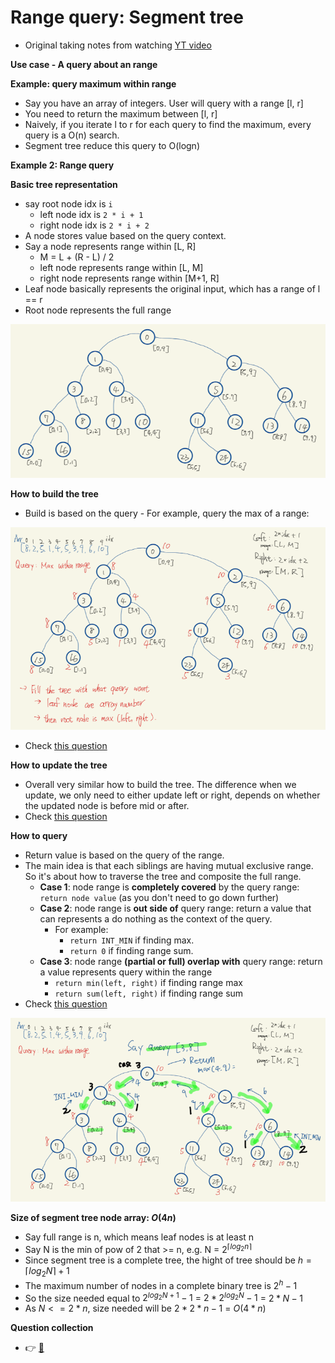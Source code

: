 # Range query: Segment tree

- Original taking notes from watching [YT video](https://youtu.be/-dUiRtJ8ot0)

**Use case - A query about an range**

**Example: query maximum within range**

- Say you have an array of integers. User will query with a range [l, r]
- You need to return the maximum between [l, r]
- Naively, if you iterate l to r for each query to find the maximum, every query is a O(n) search.
- Segment tree reduce this query to O(logn)

**Example 2: Range query**

**Basic tree representation**

- say root node idx is `i`
  - left node idx is `2 * i + 1`
  - right node idx is `2 * i + 2`
- A node stores value based on the query context.
- Say a node represents range within [L, R]
  - M = L + (R - L) / 2
  - left node represents range within [L, M]
  - right node represents range within [M+1, R]
- Leaf node basically represents the original input, which has a range of l == r
- Root node represents the full range

![](../srcs/segment_tree_basic_structure.png)

**How to build the tree**

- Build is based on the query - For example, query the max of a range:

![](../srcs/segment_tree_build.png)

- Check [this question](../segment_tree/range_sum_query_mutable_segmenttree.h)

**How to update the tree**

- Overall very similar how to build the tree. The difference when we update, we only need to either update left or right, depends on whether the updated node is before mid or after.
- Check [this question](../segment_tree/range_sum_query_mutable_segmenttree.h)

**How to query**

- Return value is based on the query of the range.
- The main idea is that each siblings are having mutual exclusive range. So it's about how to traverse the tree and composite the full range.
  - **Case 1**: node range is **completely covered** by the query range: `return node value` (as you don't need to go down further)
  - **Case 2**: node range is **out side of** query range: return a value that can represents a do nothing as the context of the query.
    - For example:
      - `return INT_MIN` if finding max.
      - `return 0` if finding range sum.
  - **Case 3**: node range **(partial or full) overlap with** query range: return a value represents query within the range
    - `return min(left, right)` if finding range max
    - `return sum(left, right)` if finding range sum
- Check [this question](../segment_tree/range_sum_query_mutable_segmenttree.h)

![](../srcs/segment_tree_query.png)

**Size of segment tree node array: $O(4n)$**

- Say full range is n, which means leaf nodes is at least n
- Say N is the min of pow of 2 that >= n, e.g. N = $2^{\lceil log_2{n} \rceil}$
- Since segment tree is a complete tree, the hight of tree should be $h = \lceil log_2{N} \rceil + 1$
- The maximum number of nodes in a complete binary tree is $2^{h} - 1$
- So the size needed equal to $2^{log_2{N} + 1} - 1$ = $2 *2^{log_2{N}} - 1$ = $2* N - 1$
- As $N <= 2 *n$, size needed will be $2* 2 *n - 1$ = $O(4*n)$

**Question collection**

- :point_right: [:notebook:](../segment_tree/README.md)
